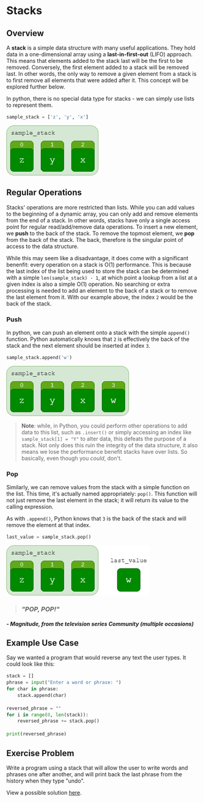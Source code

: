 # Stacks

## Overview

A **stack** is a simple data structure with many useful applications. They hold data in a one-dimensional array using a **last-in-first-out** (LIFO) approach. This means that elements added to the stack last will be the first to be removed. Conversely, the first element added to a stack will be removed last. In other words, the only way to remove a given element from a stack is to first remove all elements that were added after it. This concept will be explored further below.

In python, there is no special data type for stacks - we can simply use lists to represent them.

```python
sample_stack = ['z', 'y', 'x']
```

![stack](images/sample_stack_0.png)

## Regular Operations

Stacks' operations are more restricted than lists. While you can add values to the beginning of a dynamic array, you can only add and remove elements from the end of a stack. In other words, stacks have only a single access point for regular read/add/remove data operations. To insert a new element, we **push** to the back of the stack. To remove the topmost element, we **pop** from the back of the stack. The back, therefore is the singular point of access to the data structure.

While this may seem like a disadvantage, it does come with a significant benenfit: every operation on a stack is O(1) performance. This is because the last index of the list being used to store the stack can be determined with a simple `len(sample_stack) - 1`, at which point a lookup from a list at a given index is also a simple O(1) operation. No searching or extra processing is needed to add an element to the back of a stack or to remove the last element from it. With our example above, the index `2` would be the back of the stack.

### Push

In python, we can push an element onto a stack with the simple `append()` function. Python automatically knows that `2` is effectively the back of the stack and the next element should be inserted at index `3`.

```python
sample_stack.append('w')
```

![stack 2](images/sample_stack_1.png)

> **Note**: while, in Python, you could perform other operations to add data to this list, such as `.insert()` or simply accessing an index like `sample_stack[1] = "Y"` to alter data, this defeats the purpose of a stack. Not only does this ruin the integrity of the data structure, it also means we lose the performance benefit stacks have over lists. So basically, even though you *could*, don't.

### Pop

Similarly, we can remove values from the stack with a simple function on the list. This time, it's actually named appropriately: `pop()`. This function will not just remove the last element in the stack; it will return its value to the calling expression.

As with `.append()`, Python knows that `3` is the back of the stack and will remove the element at that index.

```python
last_value = sample_stack.pop()
```

![stack 3](images/sample_stack_2.png)

> ### *"POP, POP!"*

#### *- Magnitude, from the television series Community (multiple occasions)*

## Example Use Case

Say we wanted a program that would reverse any text the user types. It could look like this:

```python
stack = []
phrase = input("Enter a word or phrase: ")
for char in phrase:
    stack.append(char)

reversed_phrase = ""
for i in range(0, len(stack)):
    reversed_phrase += stack.pop()

print(reversed_phrase)
```

## Exercise Problem

Write a program using a stack that will allow the user to write words and phrases one after another, and will print back the last phrase from the history when they type "undo".

View a possible solution [here](code/1-solution.py).

